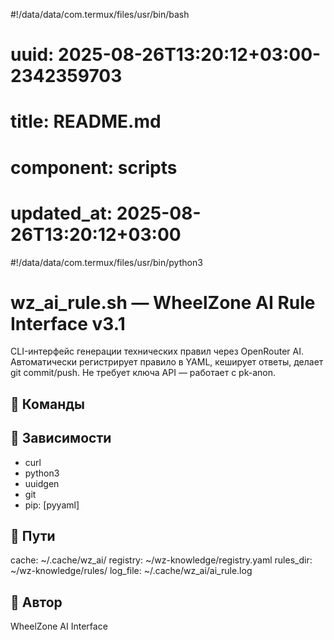 #!/data/data/com.termux/files/usr/bin/bash
# uuid: 2025-08-26T13:20:12+03:00-2342359703
# title: README.md
# component: scripts
# updated_at: 2025-08-26T13:20:12+03:00

#!/data/data/com.termux/files/usr/bin/python3
# wz_ai_rule.sh — WheelZone AI Rule Interface v3.1

CLI-интерфейс генерации технических правил через OpenRouter AI. Автоматически регистрирует правило в YAML, кеширует ответы, делает git commit/push. Не требует ключа API — работает с pk-anon.

## 🚀 Команды

## 🧰 Зависимости
- curl
- python3
- uuidgen
- git
- pip: [pyyaml]

## 📁 Пути
  cache: ~/.cache/wz_ai/
  registry: ~/wz-knowledge/registry.yaml
  rules_dir: ~/wz-knowledge/rules/
  log_file: ~/.cache/wz_ai/ai_rule.log

## 👤 Автор
WheelZone AI Interface
